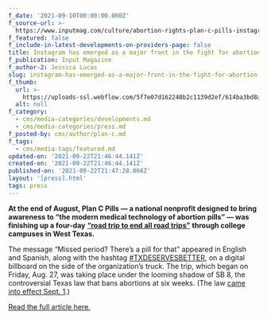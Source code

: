 ```yaml
---
f_date: '2021-09-10T00:00:00.000Z'
f_source-url: >-
  https://www.inputmag.com/culture/abortion-rights-plan-c-pills-instagram-shutdown-texas-sb8
f_featured: false
f_include-in-latest-developments-on-providers-page: false
title: Instagram has emerged as a major front in the fight for abortion rights
f_publication: Input Magazine
f_author-2: Jessica Lucas
slug: instagram-has-emerged-as-a-major-front-in-the-fight-for-abortion-rights
f_thumb:
  url: >-
    https://uploads-ssl.webflow.com/5f7e07d162248b2c1139d2ef/614ba3bd8a987c518cd960fa_Screen%20Shot%202021-09-22%20at%203.48.07%20PM.png
  alt: null
f_category:
  - cms/media-categories/developments.md
  - cms/media-categories/press.md
f_posted-by: cms/author/plan-c.md
f_tags:
  - cms/media-tags/featured.md
updated-on: '2021-09-22T21:46:44.141Z'
created-on: '2021-09-22T21:46:44.141Z'
published-on: '2021-09-22T21:47:28.066Z'
layout: '[press].html'
tags: press
---
```


**At the end of August, Plan C Pills — a national nonprofit designed to bring awareness to “the modern medical technology of abortion pills” — was finishing up a four-day** [**“road trip to end all road trips”**](https://www.plancpills.org/press/plan-c-road-trip-for-abortion-access-in-west-texas) **through college campuses in West Texas.**

The message “Missed period? There’s a pill for that” appeared in English and Spanish, along with the hashtag [#TXDESERVESBETTER](https://www.instagram.com/explore/tags/txdeservesbetter/), on a digital billboard on the side of the organization’s truck. The trip, which began on Friday, Aug. 27, was taking place under the looming shadow of SB 8, the controversial Texas law that bans abortions at six weeks. (The law [came into effect Sept. 1](https://www.nytimes.com/2021/09/01/us/supreme-court-texas-abortion.html).)

[Read the full article here.](https://www.inputmag.com/culture/abortion-rights-plan-c-pills-instagram-shutdown-texas-sb8)
